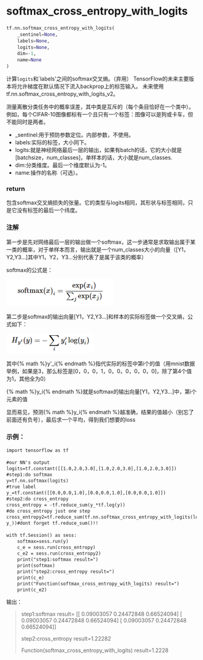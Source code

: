 # softmax_cross_entropy_with_logits

```py
tf.nn.softmax_cross_entropy_with_logits(
    _sentinel=None,
    labels=None,
    logits=None,
    dim=-1,
    name=None
)
```

计算`logits`和`labels'之间的softmax交叉熵。（弃用）
TensorFlow的未来主要版本将允许梯度在默认情况下流入backprop上的标签输入。
未来使用tf.nn.softmax_cross_entropy_with_logits_v2。

测量离散分类任务中的概率误差，其中类是互斥的（每个条目恰好在一个类中）。例如，每个CIFAR-10图像都标有一个且只有一个标签：图像可以是狗或卡车，但不能同时是两者。

- _sentinel:用于预防参数定位。内部参数，不使用。
- labels:实际的标签，大小同下。
- logits:就是神经网络最后一层的输出，如果有batch的话，它的大小就是[batchsize，num_classes]，单样本的话，大小就是num_classes.
- dim:分类维度。最后一个维度默认为-1。
- name:操作的名称（可选）。

### return

包含softmax交叉熵损失的张量。它的类型与logits相同，其形状与标签相同，只是它没有标签的最后一个纬度。


### 注解

第一步是先对网络最后一层的输出做一个softmax，这一步通常是求取输出属于某一类的概率，对于单样本而言，输出就是一个num_classes大小的向量（[Y1，Y2,Y3...]其中Y1，Y2，Y3...分别代表了是属于该类的概率）

softmax的公式是：

<img src="/TENsorFlow/img/softmax_cross_entropy_with_logits.png"/>

第二步是softmax的输出向量[Y1，Y2,Y3...]和样本的实际标签做一个交叉熵，公式如下：

<img src="/TENsorFlow/img/softmax_cross_entropy_with_logits01.png"/>

其中{% math %}y'_i{% endmath %}指代实际的标签中第i个的值（用mnist数据举例，如果是3，那么标签是[0，0，0，1，0，0，0，0，0，0]，除了第4个值为1，其他全为0）

{% math %}y_i{% endmath %}就是softmax的输出向量[Y1，Y2,Y3...]中，第i个元素的值

显而易见，预测{% math %}y_i{% endmath %}越准确，结果的值越小（别忘了前面还有负号），最后求一个平均，得到我们想要的loss

### 示例：

```
import tensorflow as tf
 
#our NN's output
logits=tf.constant([[1.0,2.0,3.0],[1.0,2.0,3.0],[1.0,2.0,3.0]])
#step1:do softmax
y=tf.nn.softmax(logits)
#true label
y_=tf.constant([[0.0,0.0,1.0],[0.0,0.0,1.0],[0.0,0.0,1.0]])
#step2:do cross_entropy
cross_entropy = -tf.reduce_sum(y_*tf.log(y))
#do cross_entropy just one step
cross_entropy2=tf.reduce_sum(tf.nn.softmax_cross_entropy_with_logits(logits, y_))#dont forget tf.reduce_sum()!!
 
with tf.Session() as sess:
    softmax=sess.run(y)
    c_e = sess.run(cross_entropy)
    c_e2 = sess.run(cross_entropy2)
    print("step1:softmax result=")
    print(softmax)
    print("step2:cross_entropy result=")
    print(c_e)
    print("Function(softmax_cross_entropy_with_logits) result=")
    print(c_e2)
```
输出：
> step1:softmax result=
[[ 0.09003057  0.24472848  0.66524094]
 [ 0.09003057  0.24472848  0.66524094]
 [ 0.09003057  0.24472848  0.66524094]]
>
> step2:cross_entropy result=1.22282
> 
> Function(softmax_cross_entropy_with_logits) result=1.2228
